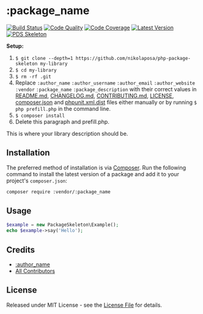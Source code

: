 # :package_name

[![Build Status][ico-build]][link-build]
[![Code Quality][ico-code-quality]][link-code-quality]
[![Code Coverage][ico-code-coverage]][link-code-coverage]
[![Latest Version][ico-version]][link-packagist]
[![PDS Skeleton][ico-pds]][link-pds]

**Setup:** 

1. `$ git clone --depth=1 https://github.com/nikolaposa/php-package-skeleton my-library`
1. `$ cd my-library`
1. `$ rm -rf .git`
1. Replace ```:author_name``` ```:author_username``` ```:author_email``` ```:author_website``` ```:vendor``` ```:package_name``` ```:package_description``` with their correct values in [README.md](README.md), [CHANGELOG.md](CHANGELOG.md), [CONTRIBUTING.md](CONTRIBUTING.md), [LICENSE](LICENSE), [composer.json](composer.json) and [phpunit.xml.dist](phpunit.xml.dist) files either manually or by running `$ php prefill.php` in the command line.
1. `$ composer install`
1. Delete this paragraph and prefill.php.

This is where your library description should be.

## Installation

The preferred method of installation is via [Composer](http://getcomposer.org/). Run the following command to install the latest version of a package and add it to your project's `composer.json`:

```bash
composer require :vendor/:package_name
```

## Usage

``` php
$example = new PackageSkeleton\Example();
echo $example->say('Hello');
```

## Credits

- [:author_name][link-author]
- [All Contributors][link-contributors]

## License

Released under MIT License - see the [License File](LICENSE) for details.


[ico-version]: https://img.shields.io/packagist/v/:vendor/:package_name.svg
[ico-build]: https://travis-ci.org/:vendor/:package_name.svg?branch=master
[ico-code-coverage]: https://img.shields.io/scrutinizer/coverage/g/:vendor/:package_name.svg
[ico-code-quality]: https://img.shields.io/scrutinizer/g/:vendor/:package_name.svg
[ico-pds]: https://img.shields.io/badge/pds-skeleton-blue.svg?style=flat-square

[link-packagist]: https://packagist.org/packages/:vendor/:package_name
[link-build]: https://travis-ci.org/:vendor/:package_name
[link-code-coverage]: https://scrutinizer-ci.com/g/:vendor/:package_name/code-structure
[link-code-quality]: https://scrutinizer-ci.com/g/:vendor/:package_name
[link-pds]: https://github.com/php-pds/skeleton
[link-author]: https://github.com/:author_username
[link-contributors]: ../../contributors
